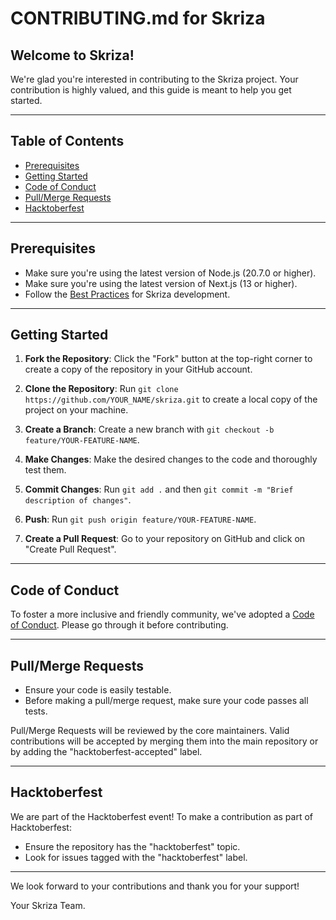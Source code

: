 # CONTRIBUTING.md for Skriza

## Welcome to Skriza!

We're glad you're interested in contributing to the Skriza project. Your contribution is highly valued, and this guide is meant to help you get started.

---

## Table of Contents

- [Prerequisites](#prerequisites)
- [Getting Started](#getting-started)
- [Code of Conduct](#code-of-conduct)
- [Pull/Merge Requests](#pullmerge-requests)
- [Hacktoberfest](#hacktoberfest)

---

## Prerequisites

- Make sure you're using the latest version of Node.js (20.7.0 or higher).
- Make sure you're using the latest version of Next.js (13 or higher).
- Follow the [Best Practices](https://github.com/skriza/best-practices) for Skriza development.

---

## Getting Started

1. **Fork the Repository**: Click the "Fork" button at the top-right corner to create a copy of the repository in your GitHub account.
  
2. **Clone the Repository**: Run `git clone https://github.com/YOUR_NAME/skriza.git` to create a local copy of the project on your machine.
  
3. **Create a Branch**: Create a new branch with `git checkout -b feature/YOUR-FEATURE-NAME`.
  
4. **Make Changes**: Make the desired changes to the code and thoroughly test them.
  
5. **Commit Changes**: Run `git add .` and then `git commit -m "Brief description of changes"`.
  
6. **Push**: Run `git push origin feature/YOUR-FEATURE-NAME`.
  
7. **Create a Pull Request**: Go to your repository on GitHub and click on "Create Pull Request".

---

## Code of Conduct

To foster a more inclusive and friendly community, we've adopted a [Code of Conduct](CODE_OF_CONDUCT.md). Please go through it before contributing.

---

## Pull/Merge Requests

- Ensure your code is easily testable.
- Before making a pull/merge request, make sure your code passes all tests.

Pull/Merge Requests will be reviewed by the core maintainers. Valid contributions will be accepted by merging them into the main repository or by adding the "hacktoberfest-accepted" label.

---

## Hacktoberfest

We are part of the Hacktoberfest event! To make a contribution as part of Hacktoberfest:

- Ensure the repository has the "hacktoberfest" topic.
- Look for issues tagged with the "hacktoberfest" label.

---

We look forward to your contributions and thank you for your support!

Your Skriza Team.
